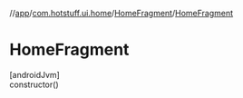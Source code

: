 //[app](../../../index.md)/[com.hotstuff.ui.home](../index.md)/[HomeFragment](index.md)/[HomeFragment](-home-fragment.md)

# HomeFragment

[androidJvm]\
constructor()
